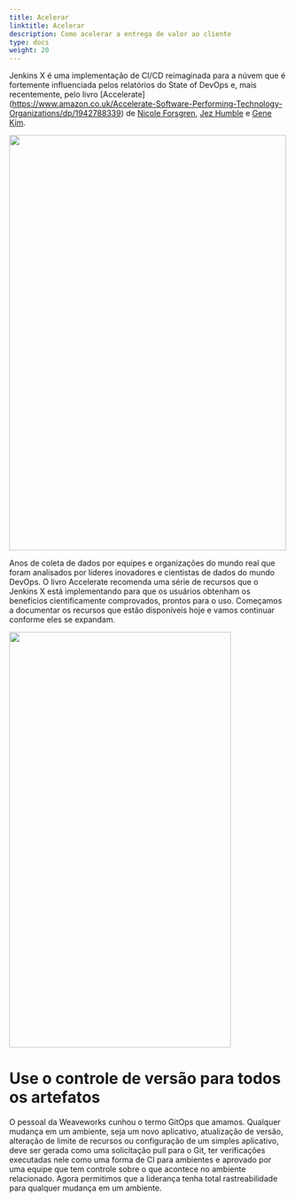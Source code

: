 ```yaml
---
title: Acelerar
linktitle: Acelerar
description: Como acelerar a entrega de valor ao cliente
type: docs
weight: 20
---
```


Jenkins X é uma implementação de CI/CD reimaginada para a núvem que é fortemente influenciada pelos relatórios do State of DevOps e, mais recentemente, pelo livro [Accelerate] (https://www.amazon.co.uk/Accelerate-Software-Performing-Technology-Organizations/dp/1942788339) de [Nicole Forsgren](https://twitter.com/nicolefv), [Jez Humble](https://twitter.com/jezhumble) e [Gene Kim](https://twitter.com/RealGeneKim?).

<img src="/images/accelerate.jpg" class="img-thumbnail" width="500" height="750">

Anos de coleta de dados por equipes e organizações do mundo real que foram analisados por líderes inovadores e cientistas de dados do mundo DevOps. O livro Accelerate recomenda uma série de recursos que o Jenkins X está implementando para que os usuários obtenham os benefícios cientificamente comprovados, prontos para o uso. Começamos a documentar os recursos que estão disponíveis hoje e vamos continuar conforme eles se expandam.

<img src="/images/capabilities.png" class="img-thumbnail" width="400" height="750">

# Use o controle de versão para todos os artefatos

O pessoal da Weaveworks cunhou o termo GitOps que amamos. Qualquer mudança em um ambiente, seja um novo aplicativo, atualização de versão, alteração de limite de recursos ou configuração de um simples aplicativo, deve ser gerada como uma solicitação pull para o Git, ter verificações executadas nele como uma forma de CI para ambientes e aprovado por uma equipe que tem controle sobre o que acontece no ambiente relacionado. Agora permitimos que a liderança tenha total rastreabilidade para qualquer mudança em um ambiente.